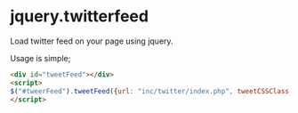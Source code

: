 # jquery.twitterfeed
Load twitter feed on your page using jquery.


Usage is simple;
```html
<div id="tweetFeed"></div>
<script>
$("#tweerFeed").tweetFeed({url: "inc/twitter/index.php", tweetCSSClass: "latest-tweet"});
</script>
```